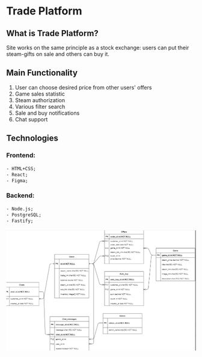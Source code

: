 # Trade Platform 
## What is Trade Platform? 

Site works on the same principle as a stock exchange: users can put their steam-gifts on sale and others can buy it.

## Main Functionality

1. User can choose desired price from other users' offers
2. Game sales statistic
3. Steam authorization
4. Various filter search
5. Sale and buy notifications
6. Chat support


## Technologies

### Frontend:

```
- HTML+CSS;
- React;
- Figma;
```

### Backend:

```
- Node.js;
- PostgreSQL;
- Fastify;
```
![subj](https://raw.githubusercontent.com/JohnyKovalenko1337/images/master/ER-Diagram.png)

